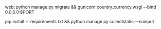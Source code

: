 web: python manage.py migrate  && gunicorn country_currency.wsgi --bind 0.0.0.0:$PORT

pip install -r requirements.txt && python manage.py collectstatic --noinput


